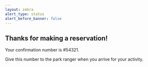 ```yaml
---
layout: zebra
alert_type: status
alert_before_banner: false
---
```


## Thanks for making a reservation!

Your confirmation number is #54321.

Give this number to the park ranger when you arrive for your activity.